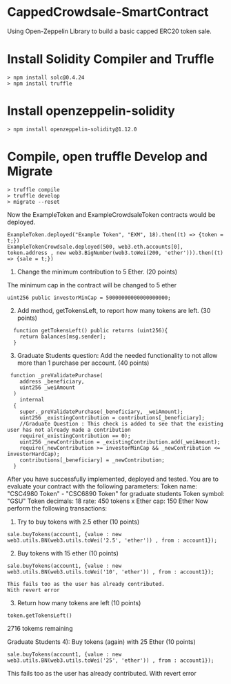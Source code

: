 # CappedCrowdsale-SmartContract

Using Open-Zeppelin Library to build a basic capped ERC20 token sale.

# Install Solidity Compiler and Truffle 
```
> npm install solc@0.4.24
> npm install truffle
```


# Install openzeppelin-solidity
```
> npm install openzeppelin-solidity@1.12.0
```

# Compile, open truffle Develop and Migrate
```
> truffle compile
> truffle develop
> migrate --reset
```

Now the ExampleToken and ExampleCrowdsaleToken contracts would be deployed.

```
ExampleToken.deployed("Example Token", "EXM", 18).then((t) => {token = t;})
ExampleTokenCrowdsale.deployed(500, web3.eth.accounts[0], token.address , new web3.BigNumber(web3.toWei(200, 'ether'))).then((t) => {sale = t;})
```

1) Change the minimum contribution to 5 Ether. (20 points)

The minimum cap in the contract will be changed to 5 ether
```
uint256 public investorMinCap = 50000000000000000000;
```

2) Add method, getTokensLeft, to report how many tokens are left. (30 points)

```
  function getTokensLeft() public returns (uint256){
  	return balances[msg.sender];
  }
```
3) Graduate Students question: Add the needed functionality to not allow more than 1 purchase per
account. (40 points)

```
 function _preValidatePurchase(
    address _beneficiary,
    uint256 _weiAmount
  )
    internal
  {
    super._preValidatePurchase(_beneficiary, _weiAmount);
    uint256 _existingContribution = contributions[_beneficiary];
    //Graduate Question : This check is added to see that the existing user has not already made a contribution 
	require(_existingContribution == 0);
    uint256 _newContribution = _existingContribution.add(_weiAmount);
    require(_newContribution >= investorMinCap && _newContribution <= investorHardCap);
	contributions[_beneficiary] = _newContribution;     
  }
```
After you have successfully implemented, deployed and tested. You are to evaluate your contract with
the following parameters:
Token name: "CSC4980 Token" - "CSC6890 Token" for graduate students
Token symbol: "GSU"
Token decimals: 18
rate: 450 tokens x Ether
cap: 150 Ether
Now perform the following transactions:
1) Try to buy tokens with 2.5 ether (10 points)
```
sale.buyTokens(account1, {value : new web3.utils.BN(web3.utils.toWei('2.5', 'ether')) , from : account1});

```
2) Buy tokens with 15 ether (10 points)
```
sale.buyTokens(account1, {value : new web3.utils.BN(web3.utils.toWei('10', 'ether')) , from : account1});

```
```
This fails too as the user has already contributed.
With revert error
```
3) Return how many tokens are left (10 points)
```
token.getTokensLeft()
```
2716 tokems remaining

Graduate Students 4): Buy tokens (again) with 25 Ether (10 points)

```
sale.buyTokens(account1, {value : new web3.utils.BN(web3.utils.toWei('25', 'ether')) , from : account1});

```
This fails too as the user has already contributed.
With revert error


